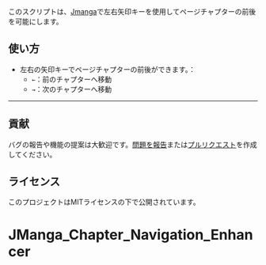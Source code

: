 このスクリプトは、[Jmanga](https://jmanga.org)で左右矢印キーを使用してページチャプターの前後を可能にします。

## 使い方

- 左右の矢印キーでページチャプターの前後ができます。：
  - `←`：前のチャプターへ移動
  - `→`：次のチャプターへ移動

---

## 貢献

バグの報告や機能の提案は大歓迎です。[問題を報告](https://github.com/yossy17/JManga_Chapter_Navigation_Enhancer/issues)または[プルリクエスト](https://github.com/yossy17/JManga_Chapter_Navigation_Enhancer/pulls)を作成してください。

## ライセンス

このプロジェクトはMITライセンスの下で公開されています。
# JManga_Chapter_Navigation_Enhancer
